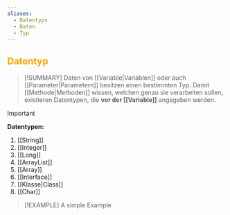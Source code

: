 ```yaml
---
aliases:
  - Datentyps
  - Daten
  - Typ
---
```

## <font color = "orange">Datentyp</font>

>[!SUMMARY]
>Daten von [[Variable|Variablen]] oder auch [[Parameter|Parametern]] besitzen einen bestimmten Typ. Damit [[Methode|Methoden]] wissen, welchen genau sie verarbeiten sollen, existieren Datentypen, die **vor der [[Variable]]** angegeben werden.

>[!IMPORTANT]
>**Datentypen:**
>1. [[String]]
>2. [[Integer]]
>3. [[Long]]
>4. [[ArrayList]]
>5. [[Array]]
>6. [[Interface]]
>7. [[Klasse|Class]]
>8. [[Char]]

>[!EXAMPLE]
>A simple Example
